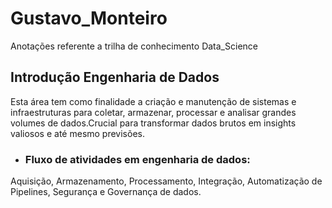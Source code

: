 # Gustavo_Monteiro
Anotações referente a trilha de conhecimento Data_Science

## Introdução Engenharia de Dados

Esta área tem como finalidade a criação e manutenção de sistemas e infraestruturas para coletar, armazenar, processar e analisar grandes volumes de dados.Crucial para transformar dados brutos em insights valiosos e até mesmo previsões.

- ### Fluxo de atividades em engenharia de dados:

Aquisição, Armazenamento, Processamento, Integração, Automatização de Pipelines, Segurança e Governança de dados. 

